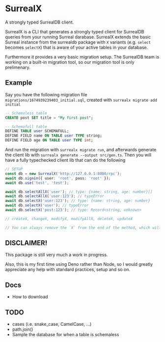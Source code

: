 # SurrealX

A strongly typed SurrealDB client.

SurrealX is a CLI that generates a strongly typed client for SurrealDB queries from your running Surreal darabase. SurrealX extends the basic Surreal instance from the surrealdb package with `X` variants (e.g. `select` becomes `selectX`) that is aware of your active tables in your database.

Furthermore it provides a very basic migration setup. The SurrealDB team is working on a built-in migration tool, so our migration tool is only prelimenary.

## Example

Say you have the following migration file `migrations/1674939239403_initial.sql`, created with `surrealx migrate add initial`

```sql
-- Schemaless table
CREATE post SET title = "My first post";

-- Schemafull table
DEFINE TABLE user SCHEMAFULL;
DEFINE FIELD name ON TABLE user TYPE string;
DEFINE FIELD age ON TABLE user TYPE int;
```

And run the migration with `surrealx migrate run`, and afterwards generate the client lib with `surrealx generate --output src/gen.ts`. Then you will have a fully typechecked client lib that can do the following

```typescript
// SETUP
const db = new SurrealX('http://127.0.0.1:8000/rpc');
await db.signin({ user: 'root', pass: 'root' });
await db.use('test', 'test');

await db.selectAllX('user'); // type: {name: string, age: number}[]
await db.selectAllX('user:123'); // typeError
await db.selectX('user:123'); // type: {name: string, age: number}
await db.selectX('user'); // typeError
await db.selectX('post:123'); // type: Record<string, unknown>

// createX, changeX, modifyX, modifyAllX, deleteX, updateX

// You can always remove the `X` from the end of the method, which will use the built in Surreal method
```

## DISCLAIMER!

This package is still very much a work in progress.

Also, this is my first time using Deno rather than Node, so I would greatly appreciate any help with standard practices, setup and so on.

## Docs

- How to download

## TODO

- cases (i.e. snake_case, CamelCase, ...)
- path.join()
- Sample the database for when a table is schemaless
